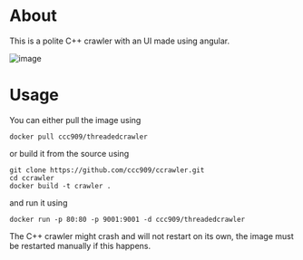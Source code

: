 # About
This is a polite C++ crawler with an UI made using angular.

![image](https://github.com/ccc909/ccrawler/assets/57506761/c0b49380-2974-4e6a-9a8d-40fa017ae62c)

# Usage

You can either pull the image using 
```
docker pull ccc909/threadedcrawler
```
or build it from the source using
```
git clone https://github.com/ccc909/ccrawler.git
cd ccrawler
docker build -t crawler .
```
and run it using
```
docker run -p 80:80 -p 9001:9001 -d ccc909/threadedcrawler
```
The C++ crawler might crash and will not restart on its own, the image must be restarted manually if this happens.
